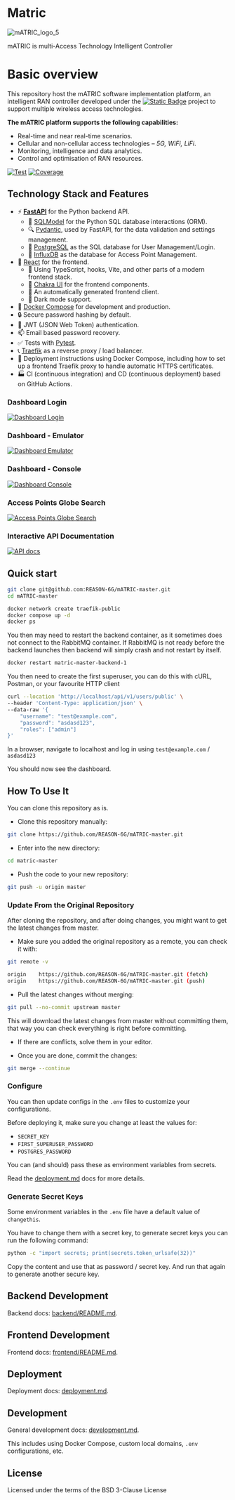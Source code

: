 # Matric


![mATRIC_logo_5](https://github.com/REASON-6G/mATRIC/assets/63154875/2d3c0350-668f-44f7-a5bf-e9bdd90cb299)


mATRIC is multi-Access Technology Intelligent Controller

# Basic overview 
This repository host the mATRIC software implementation platform, an intelligent RAN controller developed under the [![Static Badge](https://img.shields.io/badge/REASON-project)](https://reason-open-networks.ac.uk/about/) project to support multiple wireless access technologies.


**The mATRIC platform supports the following capabilities:**

- Real-time and near real-time scenarios.
- Cellular and non-cellular access technologies – _5G, WiFi, LiFi_.
- Monitoring, intelligence and data analytics.
- Control and optimisation of RAN resources.

<a href="https://github.com/tiangolo/full-stack-fastapi-template/actions?query=workflow%3ATest" target="_blank"><img src="https://github.com/tiangolo/full-stack-fastapi-template/workflows/Test/badge.svg" alt="Test"></a>
<a href="https://coverage-badge.samuelcolvin.workers.dev/redirect/tiangolo/full-stack-fastapi-template" target="_blank"><img src="https://coverage-badge.samuelcolvin.workers.dev/tiangolo/full-stack-fastapi-template.svg" alt="Coverage"></a>

## Technology Stack and Features

- ⚡ [**FastAPI**](https://fastapi.tiangolo.com) for the Python backend API.
    - 🧰 [SQLModel](https://sqlmodel.tiangolo.com) for the Python SQL database interactions (ORM).
    - 🔍 [Pydantic](https://docs.pydantic.dev), used by FastAPI, for the data validation and settings management.
    - 💾 [PostgreSQL](https://www.postgresql.org) as the SQL database for User Management/Login.
    - 💽 [InfluxDB](https://www.influxdata.com) as the database for Access Point Management.
- 🚀 [React](https://react.dev) for the frontend.
    - 💃 Using TypeScript, hooks, Vite, and other parts of a modern frontend stack.
    - 🎨 [Chakra UI](https://chakra-ui.com) for the frontend components.
    - 🤖 An automatically generated frontend client.
    - 🦇 Dark mode support.
- 🐋 [Docker Compose](https://www.docker.com) for development and production.
- 🔒 Secure password hashing by default.
- 🔑 JWT (JSON Web Token) authentication.
- 📫 Email based password recovery.
- ✅ Tests with [Pytest](https://pytest.org).
- 📞 [Traefik](https://traefik.io) as a reverse proxy / load balancer.
- 🚢 Deployment instructions using Docker Compose, including how to set up a frontend Traefik proxy to handle automatic HTTPS certificates.
- 🏭 CI (continuous integration) and CD (continuous deployment) based on GitHub Actions.

### Dashboard Login

[![Dashboard Login](img/login_screen.png)](https://github.com/REASON-6G/mATRIC-master)

### Dashboard - Emulator

[![Dashboard Emulator](img/emulator.png)](https://github.com/REASON-6G/mATRIC-master)

### Dashboard - Console

[![Dashboard Console](img/console.png)](https://github.com/REASON-6G/mATRIC-master)

### Access Points Globe Search

[![Access Points Globe Search](img/globe.png)](https://github.com/REASON-6G/mATRIC-master)

### Interactive API Documentation

[![API docs](img/docs.png)](https://github.com/REASON-6G/mATRIC-master)

## Quick start

```bash
git clone git@github.com:REASON-6G/mATRIC-master.git
cd mATRIC-master
```

```bash
docker network create traefik-public
docker compose up -d
docker ps
```

You then may need to restart the backend container, as it sometimes does not connect to the RabbitMQ container. If RabbitMQ is not ready before the backend launches then backend will simply crash and not restart by itself.

```bash
docker restart matric-master-backend-1
```

You then need to create the first superuser, you can do this with cURL, Postman, or your favourite HTTP client

```bash
curl --location 'http://localhost/api/v1/users/public' \
--header 'Content-Type: application/json' \
--data-raw '{
    "username": "test@example.com",
    "password": "asdasd123",
    "roles": ["admin"]
}'
```

In a browser, navigate to localhost and log in using `test@example.com` / `asdasd123`

You should now see the dashboard.

## How To Use It

You can clone this repository as is.

- Clone this repository manually:

```bash
git clone https://github.com/REASON-6G/mATRIC-master.git
```

- Enter into the new directory:

```bash
cd matric-master
```

- Push the code to your new repository:

```bash
git push -u origin master
```

### Update From the Original Repository

After cloning the repository, and after doing changes, you might want to get the latest changes from master.

- Make sure you added the original repository as a remote, you can check it with:

```bash
git remote -v

origin    https://github.com/REASON-6G/mATRIC-master.git (fetch)
origin    https://github.com/REASON-6G/mATRIC-master.git (push)
```

- Pull the latest changes without merging:

```bash
git pull --no-commit upstream master
```

This will download the latest changes from master without committing them, that way you can check everything is right before committing.

- If there are conflicts, solve them in your editor.

- Once you are done, commit the changes:

```bash
git merge --continue
```

### Configure

You can then update configs in the `.env` files to customize your configurations.

Before deploying it, make sure you change at least the values for:

- `SECRET_KEY`
- `FIRST_SUPERUSER_PASSWORD`
- `POSTGRES_PASSWORD`

You can (and should) pass these as environment variables from secrets.

Read the [deployment.md](./deployment.md) docs for more details.

### Generate Secret Keys

Some environment variables in the `.env` file have a default value of `changethis`.

You have to change them with a secret key, to generate secret keys you can run the following command:

```bash
python -c "import secrets; print(secrets.token_urlsafe(32))"
```

Copy the content and use that as password / secret key. And run that again to generate another secure key.

## Backend Development

Backend docs: [backend/README.md](./backend/README.md).

## Frontend Development

Frontend docs: [frontend/README.md](./frontend/README.md).

## Deployment

Deployment docs: [deployment.md](./deployment.md).

## Development

General development docs: [development.md](./development.md).

This includes using Docker Compose, custom local domains, `.env` configurations, etc.

## License

Licensed under the terms of the BSD 3-Clause License
